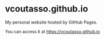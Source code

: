 # vcoutasso.github.io

My personal website hosted by GitHub Pages.

You can access it at https://vcoutasso.github.io